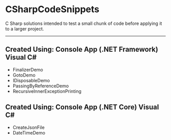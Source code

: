 # CSharpCodeSnippets
C Sharp solutions intended to test a small chunk of code before applying it to a larger project.

___

## Created Using: Console App (.NET Framework) Visual C\#
* FinalizerDemo
* GotoDemo
* IDisposableDemo
* PassingByReferenceDemo
* RecursiveInnerExceptionPrinting

## Created Using: Console App (.NET Core) Visual C\#
* CreateJsonFile
* DateTimeDemo
